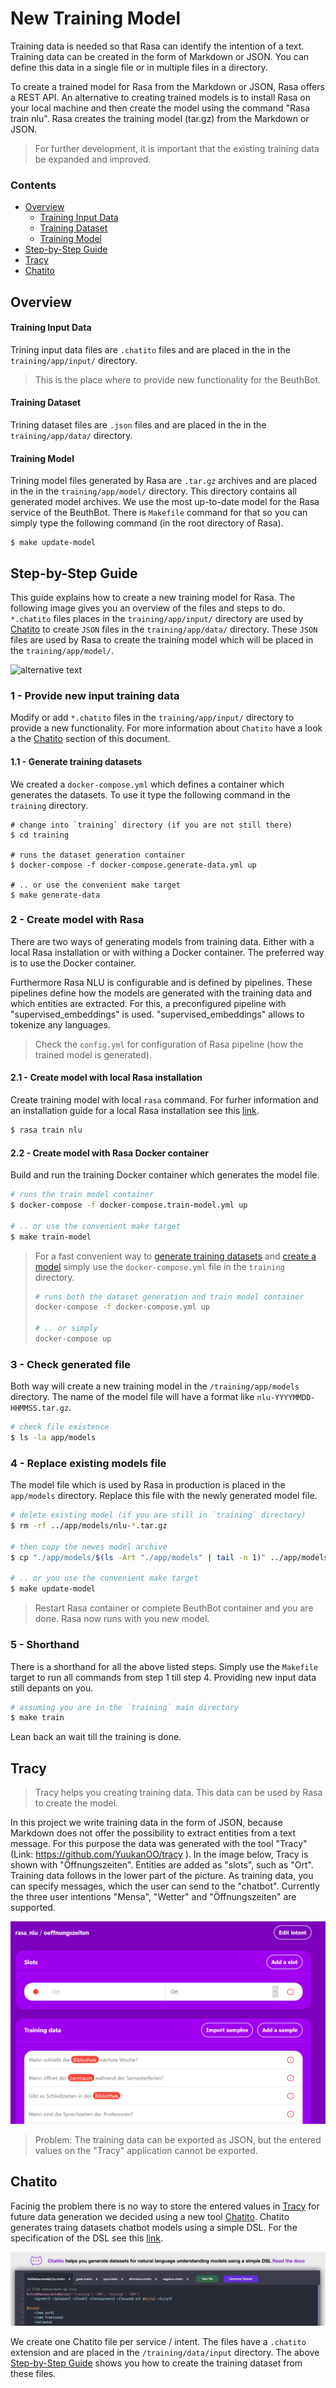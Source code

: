 # New Training Model

Training data is needed so that Rasa can identify the intention of a text. Training data can be created in the form of Markdown or JSON. You can define this data in a single file or in multiple files in a directory. 

To create a trained model for Rasa from the Markdown or JSON, Rasa offers a REST API. An alternative to creating trained models is to install Rasa on your local machine and then create the model using the command "Rasa train nlu". Rasa creates the training model (tar.gz) from the Markdown or JSON.

> For further development, it is important that the existing training data be expanded and improved.

### Contents

- [Overview](#Overview)
	- [Training Input Data](#Training-Input-Data)
	- [Training Dataset](#Training-Dataset)
	- [Training Model](#Training-Model)
- [Step-by-Step Guide](#Step-by-Step-Guide)
- [Tracy](#Tracy)
- [Chatito](#Chatito)



## Overview

#### Training Input Data

Trining input data files are `.chatito`  files and are placed in the in the `training/app/input/` directory.

> This is the place where to provide new functionality for the BeuthBot.

#### Training Dataset

Trining dataset files are `.json`  files and are placed in the in the `training/app/data/` directory.

#### Training Model

Trining model files generated by Rasa are `.tar.gz`  archives and are placed in the in the `training/app/model/` directory. This directory contains all generated model archives. We use the most up-to-date model for the Rasa service of the BeuthBot. There is `Makefile` command for that so you can simply type the following command (in the root directory of Rasa).

```shell
$ make update-model
```



## Step-by-Step Guide

This guide explains how to create a new training model for Rasa. The following image gives you an overview of the files and steps to do. `*.chatito` files places in the `training/app/input/` directory are used by [Chatito](#Chatito) to create `JSON` files in the `training/app/data/` directory. These `JSON` files are used by Rasa to create the training model which will be placed in the `training/app/model/`.

![alternative text](http://www.plantuml.com/plantuml/proxy?cache=no&src=https://raw.githubusercontent.com/beuthbot/rasa/database-understanding/.documentation/uml/training.txt)

### 1 -  Provide new input training data

Modify or add  `*.chatito` files in the `training/app/input/` directory to provide a new functionality. For more information about `Chatito` have a look a the [Chatito](#Chatito) section of this document.

#### 1.1 - Generate training datasets

We created a `docker-compose.yml` which defines a container which generates the datasets. To use it type the following command in the `training` directory.

```shell
# change into `training` directory (if you are not still there)
$ cd training

# runs the dataset generation container
$ docker-compose -f docker-compose.generate-data.yml up

# .. or use the convenient make target
$ make generate-data
```

### 2 - Create model with Rasa

There are two ways of generating models from training data. Either with a local Rasa installation or with withing a Docker container. The preferred way is to use the Docker container.

Furthermore Rasa NLU is configurable and is defined by pipelines. These pipelines define how the models are generated with the training data and which entities are extracted. For this, a preconfigured pipeline with "supervised_embeddings" is used. "supervised_embeddings" allows to tokenize any languages.

> Check the `config.yml` for configuration of Rasa pipeline (how the trained model is generated).

#### 2.1 - Create model with local Rasa installation

Create training model with local `rasa` command. For furher information and an installation guide for a local Rasa installation see this [link](https://github.com/beuthbot/rasa/tree/database-understanding#local-rasa-installation).

```bash
$ rasa train nlu
```

#### 2.2 - Create model with Rasa Docker container

Build and run the training Docker container which generates the model file.

```bash
# runs the train model container
$ docker-compose -f docker-compose.train-model.yml up

# .. or use the convenient make target
$ make train-model
```

> For a fast convenient way to [generate training datasets](#1.1---Generate-training-datasets) and [create a model](#2---Create-model-with-Rasa) simply use the `docker-compose.yml` file in the `training` directory.
> ```bash
> # runs both the dataset generation and train model container
> docker-compose -f docker-compose.yml up
> 
> # .. or simply
> docker-compose up
> ```

### 3 - Check generated file

Both way will create a new training model in the `/training/app/models` directory. The name of the  model file will have a format like `nlu-YYYYMMDD-HHMMSS.tar.gz`.

```bash
# check file existence
$ ls -la app/models
```

### 4 - Replace existing models file

The model file which is used by Rasa in production is placed in the `app/models` directory. Replace this file with the newly generated model file.

```bash
# delete existing model (if you are still in `training` directory)
$ rm -rf ../app/models/nlu-*.tar.gz

# then copy the newes model archive 
$ cp "./app/models/$(ls -Art "./app/models" | tail -n 1)" ../app/models

# .. or you use the convenient make target
$ make update-model
```

> Restart Rasa container or complete BeuthBot container and you are done. Rasa now runs with you new model.

### 5 - Shorthand

There is a shorthand for all the above listed steps. Simply use the `Makefile` target to run all commands from step 1 till step 4. Providing new input data still depants on you.

```bash
# assuming you are in the `training` main directory
$ make train
```

Lean back an wait till the training is done.

## Tracy

> Tracy helps you creating training data. This data can be used by Rasa to create the model.

In this project we write training data in the form of JSON, because Markdown does not offer the possibility to extract entities from a text message. For this purpose the data was generated with the tool "Tracy" (Link: https://github.com/YuukanOO/tracy ). In the image below, Tracy is shown with "Öffnungszeiten". Entities are added as "slots", such as "Ort". Training data follows in the lower part of the picture. As training data, you can specify messages, which the user can send to the "chatbot". Currently the three user intentions "Mensa", "Wetter" and "Öffnungszeiten" are supported.

![Icon](TracyExample.png "Icon")

> Problem: The training data can be exported as JSON, but the entered values on the "Tracy" application cannot be exported.



## Chatito

Facinig the problem there is no way to store the entered values in [Tracy](#Tracy) for future data generation we decided using a new tool [Chatito](https://github.com/rodrigopivi/Chatito). Chatito generates traing datasets chatbot models using a simple DSL. For the specification of the DSL see this [link](https://github.com/rodrigopivi/Chatito/blob/master/spec.md).

![Icon](ChatitoScreenshot.jpg "Icon")

We create one Chatito file per service / intent. The files have a `.chatito` extension and are placed in the `/training/data/input` directory. The above [Step-by-Step Guide](#Step-by-Step-Guide) shows you how to create the training dataset from these files.